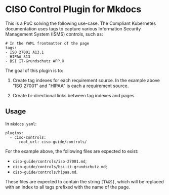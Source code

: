 # CISO Control Plugin for Mkdocs

This is a PoC solving the following use-case. The Compliant Kubernetes documentation uses tags to capture various Information Security Management System (ISMS) controls, such as:

```
# In the YAML frontmatter of the page
tags:
- ISO 27001 A13.1
- HIPAA S13
- BSI IT-Grundschutz APP.X
```

The goal of this plugin is to:

1. Create tag indexes for each requirement source. In the example above "ISO 27001" and "HIPAA" is each a requirement source.

2. Create bi-directional links between tag indexes and pages.

## Usage

In `mkdocs.yaml`:

```
plugins:
  - ciso-controls:
      root_url: ciso-guide/controls/
```

For the example above, the following files are expected to exist:

* `ciso-guide/controls/iso-27001.md`;
* `ciso-guide/controls/bsi-it-grundschutz.md`;
* `ciso-guide/controls/hipaa.md`.

These files are expected to contain the string `[TAGS]`, which will be replaced with an index to all tags prefixed with the name of the page.
